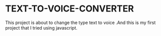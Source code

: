 # TEXT-TO-VOICE-CONVERTER
This project is about to change the type text to voice .And this is my first project that I tried  using javascript.
